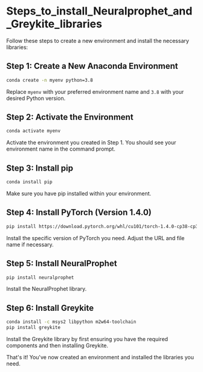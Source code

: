 # Steps_to_install_Neuralprophet_and_Greykite_libraries

Follow these steps to create a new environment and install the necessary libraries:

## Step 1: Create a New Anaconda Environment

```bash
conda create -n myenv python=3.8
```

Replace `myenv` with your preferred environment name and `3.8` with your desired Python version.

## Step 2: Activate the Environment

```bash
conda activate myenv
```

Activate the environment you created in Step 1. You should see your environment name in the command prompt.

## Step 3: Install pip

```bash
conda install pip
```

Make sure you have pip installed within your environment.

## Step 4: Install PyTorch (Version 1.4.0)

```bash
pip install https://download.pytorch.org/whl/cu101/torch-1.4.0-cp38-cp38-win_amd64.whl
```

Install the specific version of PyTorch you need. Adjust the URL and file name if necessary.

## Step 5: Install NeuralProphet

```bash
pip install neuralprophet
```

Install the NeuralProphet library.

## Step 6: Install Greykite

```bash
conda install -c msys2 libpython m2w64-toolchain
pip install greykite
```

Install the Greykite library by first ensuring you have the required components and then installing Greykite.

That's it! You've now created an environment and installed the libraries you need.
